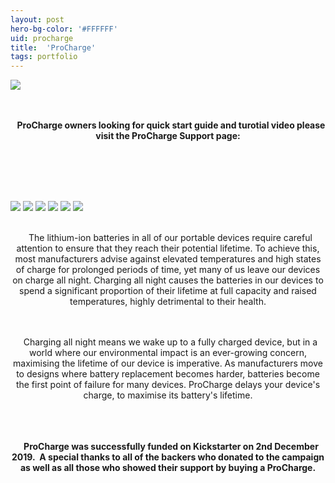 ```yaml
---
layout: post
hero-bg-color: '#FFFFFF'
uid: procharge
title:  'ProCharge'
tags: portfolio
---
```


<img src="{{ site.url }}/images/portfolio/procharge/IMG_5804.JPG">

<div class="sqs-html-content">
 <p class="" style="text-align:center;white-space:pre-wrap;">
  <strong>
   ProCharge owners looking for quick start guide and turotial video please visit the ProCharge Support page:
  </strong>
 </p>
 <p class="" data-rte-preserve-empty="true" style="white-space:pre-wrap;">
 </p>
</div>


<img src="{{ site.url }}/images/portfolio/procharge/IMG_5804.JPG">

<img src="{{ site.url }}/images/portfolio/procharge/IMG_5968.JPG">

<img src="{{ site.url }}/images/portfolio/procharge/IMG_5965.JPG">

<img src="{{ site.url }}/images/portfolio/procharge/IMG_5971.JPG">

<img src="{{ site.url }}/images/portfolio/procharge/IMG_5833+copy.jpg">

<img src="{{ site.url }}/images/portfolio/procharge/IMG_5942.JPG">

<div class="sqs-html-content">
 <p class="" style="text-align:center;white-space:pre-wrap;">
  The lithium-ion batteries in all of our portable devices require careful attention to ensure that they reach their potential lifetime. To achieve this, most manufacturers advise against elevated temperatures and high states of charge for prolonged periods of time, yet many of us leave our devices on charge all night. Charging all night causes the batteries in our devices to spend a significant proportion of their lifetime at full capacity and raised temperatures, highly detrimental to their health.
 </p>
 <p class="" style="text-align:center;white-space:pre-wrap;">
  Charging all night means we wake up to a fully charged device, but in a world where our environmental impact is an ever-growing concern, maximising the lifetime of our device is imperative. As manufacturers move to designs where battery replacement becomes harder, batteries become the first point of failure for many devices. ProCharge delays your device's charge, to maximise its battery's lifetime.
 </p>
 <p class="" style="text-align:center;white-space:pre-wrap;">
  <strong>
   ProCharge was successfully funded on Kickstarter on 2nd December 2019.  A special thanks to all of the backers who donated to the campaign as well as all those who showed their support by buying a ProCharge.
  </strong>
 </p>
</div>


